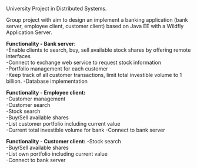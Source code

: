 University Project in Distributed Systems.  

Group project with aim to design an implement a banking application (bank server, employee client, customer client) based on Java EE with a Wildfly Application Server.  


**Functionality - Bank server:**  
-Enable clients to search, buy, sell available stock shares by offering remote interfaces  
-Connect to exchange web service to request stock information  
-Portfolio management for each customer  
-Keep track of all customer transactions, limit total investible volume to 1 billion.
-Database implementation

**Functionality - Employee client:**  
-Customer management  
-Customer search  
-Stock search  
-Buy/Sell available shares  
-List customer portfolio including current value  
-Current total investible volume for bank
-Connect to bank server


**Functionality - Customer client:**
-Stock search  
-Buy/Sell available shares  
-List own portfolio including current value  
-Connect to bank server
